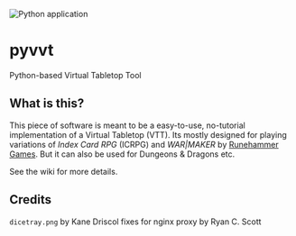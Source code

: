 ![Python application](https://github.com/cgloeckner/pyvtt/workflows/Python%20application/badge.svg?branch=master)

# pyvvt
Python-based Virtual Tabletop Tool

## What is this?

This piece of software is meant to be a easy-to-use, no-tutorial implementation of a Virtual Tabletop (VTT). Its mostly designed for playing variations of _Index Card RPG_ (ICRPG) and _WAR|MAKER_ by [Runehammer Games](http://runehammer.online). But it can also be used for Dungeons & Dragons etc.

See the wiki for more details.

## Credits

`dicetray.png` by Kane Driscol
fixes for nginx proxy by Ryan C. Scott
